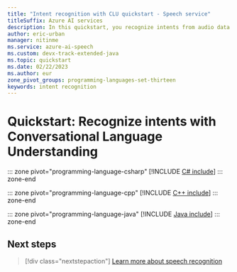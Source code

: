 ```yaml
---
title: "Intent recognition with CLU quickstart - Speech service"
titleSuffix: Azure AI services
description: In this quickstart, you recognize intents from audio data with the Speech service and Language service.
author: eric-urban
manager: nitinme
ms.service: azure-ai-speech
ms.custom: devx-track-extended-java
ms.topic: quickstart
ms.date: 02/22/2023
ms.author: eur
zone_pivot_groups: programming-languages-set-thirteen
keywords: intent recognition
---
```


# Quickstart: Recognize intents with Conversational Language Understanding

::: zone pivot="programming-language-csharp"
[!INCLUDE [C# include](includes/quickstarts/intent-recognition-clu/csharp.md)]
::: zone-end

::: zone pivot="programming-language-cpp"
[!INCLUDE [C++ include](includes/quickstarts/intent-recognition-clu/cpp.md)]
::: zone-end

::: zone pivot="programming-language-java"
[!INCLUDE [Java include](includes/quickstarts/intent-recognition-clu/java.md)]
::: zone-end

## Next steps

> [!div class="nextstepaction"]
> [Learn more about speech recognition](how-to-recognize-speech.md)
